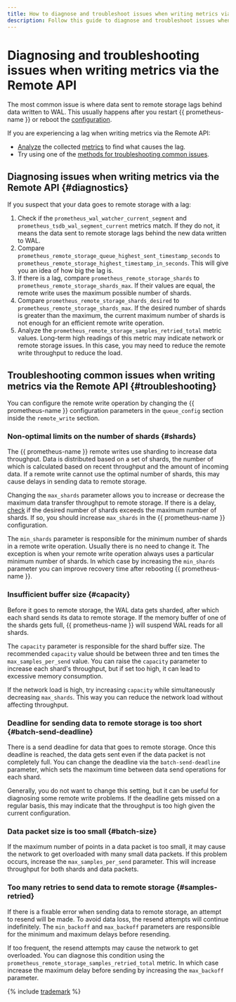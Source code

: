 ```yaml
---
title: How to diagnose and troubleshoot issues when writing metrics via the Remote API
description: Follow this guide to diagnose and troubleshoot issues when writing metrics via the Remote API.
---
```


# Diagnosing and troubleshooting issues when writing metrics via the Remote API

The most common issue is where data sent to remote storage lags behind data written to WAL. This usually happens after you restart {{ prometheus-name }} or reboot the [configuration](https://prometheus.io/docs/prometheus/latest/configuration/configuration/#remote_write).

If you are experiencing a lag when writing metrics via the Remote API:

* [Analyze](#diagnostics) the collected [metrics](./remote-write.md#metrics) to find what causes the lag.
* Try using one of the [methods for troubleshooting common issues](#troubleshooting).

## Diagnosing issues when writing metrics via the Remote API {#diagnostics}

If you suspect that your data goes to remote storage with a lag:

1. Check if the `prometheus_wal_watcher_current_segment` and `prometheus_tsdb_wal_segment_current` metrics match. If they do not, it means the data sent to remote storage lags behind the new data written to WAL.
1. Compare `prometheus_remote_storage_queue_highest_sent_timestamp_seconds` to `prometheus_remote_storage_highest_timestamp_in_seconds`. This will give you an idea of how big the lag is.
1. If there is a lag, compare `prometheus_remote_storage_shards` to `prometheus_remote_storage_shards_max`. If their values are equal, the remote write uses the maximum possible number of shards.
1. Compare `prometheus_remote_storage_shards_desired` to `prometheus_remote_storage_shards_max`. If the desired number of shards is greater than the maximum, the current maximum number of shards is not enough for an efficient remote write operation.
1. Analyze the `prometheus_remote_storage_samples_retried_total` metric values. Long-term high readings of this metric may indicate network or remote storage issues. In this case, you may need to reduce the remote write throughput to reduce the load.

## Troubleshooting common issues when writing metrics via the Remote API {#troubleshooting}

You can configure the remote write operation by changing the {{ prometheus-name }} configuration parameters in the `queue_config` section inside the `remote_write` section.

### Non-optimal limits on the number of shards {#shards}

The {{ prometheus-name }} remote writes use sharding to increase data throughput. Data is distributed based on a set of shards, the number of which is calculated based on recent throughput and the amount of incoming data. If a remote write cannot use the optimal number of shards, this may cause delays in sending data to remote storage.

Changing the `max_shards` parameter allows you to increase or decrease the maximum data transfer throughput to remote storage. If there is a delay, [check](#diagnostics) if the desired number of shards exceeds the maximum number of shards. If so, you should increase `max_shards` in the {{ prometheus-name }} configuration.

The `min_shards` parameter is responsible for the minimum number of shards in a remote write operation. Usually there is no need to change it. The exception is when your remote write operation always uses a particular minimum number of shards. In which case by increasing the `min_shards` parameter you can improve recovery time after rebooting {{ prometheus-name }}.

### Insufficient buffer size {#capacity}

Before it goes to remote storage, the WAL data gets sharded, after which each shard sends its data to remote storage. If the memory buffer of one of the shards gets full, {{ prometheus-name }} will suspend WAL reads for all shards.

The `capacity` parameter is responsible for the shard buffer size. The recommended `capacity` value should be between three and ten times the `max_samples_per_send` value. You can raise the `capacity` parameter to increase each shard's throughput, but if set too high, it can lead to excessive memory consumption.

If the network load is high, try increasing `capacity` while simultaneously decreasing `max_shards`. This way you can reduce the network load without affecting throughput.

### Deadline for sending data to remote storage is too short {#batch-send-deadline}

There is a send deadline for data that goes to remote storage. Once this deadline is reached, the data gets sent even if the data packet is not completely full. You can change the deadline via the `batch-send-deadline` parameter, which sets the maximum time between data send operations for each shard.

Generally, you do not want to change this setting, but it can be useful for diagnosing some remote write problems. If the deadline gets missed on a regular basis, this may indicate that the throughput is too high given the current configuration.

### Data packet size is too small {#batch-size}

If the maximum number of points in a data packet is too small, it may cause the network to get overloaded with many small data packets. If this problem occurs, increase the `max_samples_per_send` parameter. This will increase throughput for both shards and data packets.

### Too many retries to send data to remote storage {#samples-retried}

If there is a fixable error when sending data to remote storage, an attempt to resend will be made. To avoid data loss, the resend attempts will continue indefinitely. The `min_backoff` and `max_backoff` parameters are responsible for the minimum and maximum delays before resending.

If too frequent, the resend attempts may cause the network to get overloaded. You can diagnose this condition using the `prometheus_remote_storage_samples_retried_total` metric. In which case increase the maximum delay before sending by increasing the `max_backoff` parameter.

{% include [trademark](../../../../_includes/monitoring/trademark.md) %}


